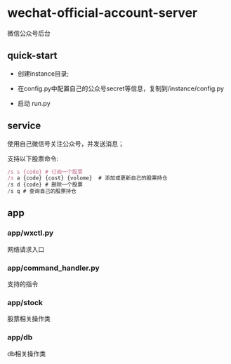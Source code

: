 # wechat-official-account-server
微信公众号后台

## quick-start


* 创建instance目录;

* 在config.py中配置自己的公众号secret等信息，复制到/instance/config.py

* 启动 run.py

## service

使用自己微信号关注公众号，并发送消息；

支持以下股票命令:
```js
/s s {code} # 订阅一个股票
/s a {code} {cost} {volome}  # 添加或更新自己的股票持仓
/s d {code} # 删除一个股票
/s q # 查询自己的股票持仓
```

## app

### app/wxctl.py
网络请求入口

### app/command_handler.py
支持的指令

### app/stock
股票相关操作类

### app/db
db相关操作类